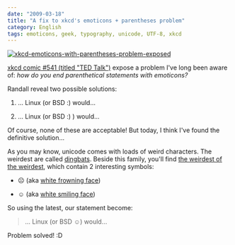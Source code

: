 ```yaml
---
date: "2009-03-18"
title: "A fix to xkcd's emoticons + parentheses problem"
category: English
tags: emoticons, geek, typography, unicode, UTF-8, xkcd
---
```


[![xkcd-emoticons-with-parentheses-problem-exposed](/uploads/2009/xkcd-emoticons-with-parentheses-problem-exposed.png)](https://xkcd.com/541/)

[xkcd comic #541 (titled "TED Talk")](https://xkcd.com/541/) expose a problem I've long been aware of: _how do you end parenthetical statements with emoticons?_

Randall reveal two possible solutions:

  1. ... Linux (or BSD :) would...

  2. ... Linux (or BSD :) ) would...

Of course, none of these are acceptable! But today, I think I've found the definitive solution...

As you may know, unicode comes with loads of weird characters. The weirdest are called [dingbats](https://wikipedia.org/wiki/Dingbat). Beside this family, you'll find [the weirdest of the weirdest](https://wikipedia.org/wiki/Miscellaneous_Symbols), which contain 2 interesting symbols:

  * ☹ (aka [white frowning face](https://www.fileformat.info/info/unicode/char/2639/index.htm))

  * ☺ (aka [white smiling face](https://www.fileformat.info/info/unicode/char/263a/index.htm))

So using the latest, our statement become:

> ... Linux (or BSD ☺) would...

Problem solved! :D
